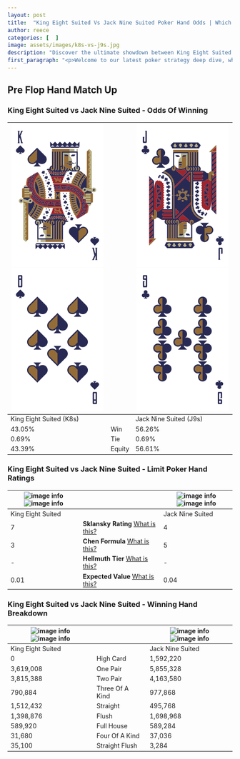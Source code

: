 ```yaml
---
layout: post
title:  "King Eight Suited Vs Jack Nine Suited Poker Hand Odds | Which Is The Better Hand In Poker? A Complete Guide"
author: reece
categories: [  ]
image: assets/images/k8s-vs-j9s.jpg
description: "Discover the ultimate showdown between King Eight Suited and Jack Nine Suited in poker! Uncover the odds, strategies, and scenarios where one hand triumphs over the other. Get ready to up your poker game with this thrilling analysis."
first_paragraph: "<p>Welcome to our latest poker strategy deep dive, where we're pitting two distinct hands against each other in a high-stakes showdown: King Eight Suited vs Jack Nine Suited.</p><p>In the dynamic world of poker, every decision counts, and knowing which hand holds the upper hand is key to your success at the table.</p><p>In this article, we'll dissect these two hands, explore the scenarios where one dominates the other, and equip you with the knowledge to make strategic choices that can tip the odds in your favor.</p><p>Get ready to unravel the intriguing dynamics of these poker hands and elevate your game to new heights.</p>"
---
```




[comment]: # (sp0)

## Pre Flop Hand Match Up

<div class="table hand-ratings" markdown="1"> 



### King Eight Suited vs Jack Nine Suited - Odds Of Winning


    
| ![image info](assets/images/hand1/k.png) ![image info](assets/images/hand1/8.png) |  | ![image info](assets/images/hand2/j.png) ![image info](assets/images/hand2/9.png) |
| -------- | -------- | -------- |
| King Eight Suited (K8s) |  | Jack Nine Suited (J9s) |
| 43.05% | Win | 56.26% |
| 0.69% | Tie | 0.69% |
| 43.39% | Equity | 56.61% |




[comment]: # (sp1)



### King Eight Suited vs Jack Nine Suited - Limit Poker Hand Ratings


    
| ![image info](https://www.riverpairs.com/assets/images/hand1/k.png) ![image info](https://www.riverpairs.com/assets/images/hand1/8.png) |  | ![image info](https://www.riverpairs.com/assets/images/hand2/j.png) ![image info](https://www.riverpairs.com/assets/images/hand2/9.png) |
| -------- | -------- | -------- |
| King Eight Suited |  | Jack Nine Suited |
| 7 | **Sklansky Rating** [What is this?](/sklansky-rating-explained) | 4 |
| 3 | **Chen Formula** [What is this?](/chen-formula-explained) | 5 |
| - | **Hellmuth Tier** [What is this?](/Hellmuth-tier-explained) | - |
| 0.01 | **Expected Value** [What is this?](/expected-value-explained) | 0.04 |




[comment]: # (sp2)



### King Eight Suited vs Jack Nine Suited - Winning Hand Breakdown


    
| ![image info](https://www.riverpairs.com/assets/images/hand1/k.png) ![image info](https://www.riverpairs.com/assets/images/hand1/8.png) |  | ![image info](https://www.riverpairs.com/assets/images/hand2/j.png) ![image info](https://www.riverpairs.com/assets/images/hand2/9.png) |
| -------- | -------- | -------- |
| King Eight Suited |  | Jack Nine Suited |
| 0 | High Card | 1,592,220 |
| 3,619,008 | One Pair | 5,855,328 |
| 3,815,388 | Two Pair | 4,163,580 |
| 790,884 | Three Of A Kind | 977,868 |
| 1,512,432 | Straight | 495,768 |
| 1,398,876 | Flush | 1,698,968 |
| 589,920 | Full House | 589,284 |
| 31,680 | Four Of A Kind | 37,036 |
| 35,100 | Straight Flush | 3,284 |




[comment]: # (sp3)



</div>

[comment]: # (sp4)



[comment]: # (sp5)

